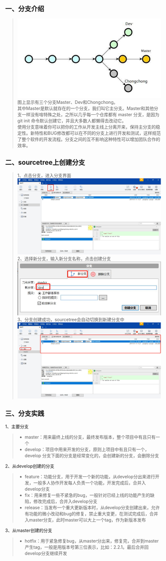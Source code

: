 ## 一、分支介绍
> ![avator](./img/branch/branch-1.jpg)
图上显示有三个分支Master、Dev和Chongchong。  
其中Master是默认就存在的一个分支，我们叫它主分支。Master和其他分支一样没有啥特殊之处，之所以几乎每一个仓库都有 master 分支，是因为 git init 命令默认创建它，并且大多数人都懒得去改动它。  
使用分支意味着你可以把你的工作从开发主线上分离开来，保持主分支的稳定性。新特性和BUG修改都可以在不同的分支上进行开发和测试，这样规范了整个软件的开发流程。分支之间的互不影响这种特性可以增加团队合作的效率。  

## 二、sourcetree上创建分支
>1、点击分支，进入分支界面
![avator](./img/branch/branch-2.jpg)
2、选择新分支，输入新分支名称，点击创建分支
![avator](./img/branch/branch-3.jpg)
3、分支创建成功，sourcetree会自动切换到新建分支中
![avator](./img/branch/branch-4.jpg)

## 三、分支实践
>  
1、主要分支  
> * master：用来最终上线的分支，最终发布版本，整个项目中有且只有一个  
> * develop：项目中用来开发的分支，原则上项目中有且只有一个，develop 分支下面的分支是经常变化的，会创建新的分支，会删除分支  
>  
2、从develop创建的分支
> * feature：功能分支，用于开发一个新的功能，从develop分出来进行开发，一般多人协作开发每人负责一个功能，开发完成后，合并入develop分支  
> * fix：用来修复一些不紧急的bug，一般针对已经上线的功能产生的缺陷，修改完成后，合并入develop分支  
> * release：当发布一个重大更新版本时，从develop分支创建出来，允许有功能的微小改动和bug的修复，禁止重大变更，在测试完成后，合并入master分支，此时master可以大上一个tag，作为新版本发布  
>  
3、从master创建的分支  
> * hotfix：用于紧急修复bug，从master分出来，修复完，合并到master产生tag，一般是用版本号第三位表示，比如：2.2.1。最后合并回develop分支继续开发
